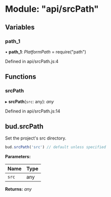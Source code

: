 # Module: "api/srcPath"

## Variables

### path_1

• **path_1**: _PlatformPath_ = require("path")

Defined in api/srcPath.js:4

## Functions

### srcPath

▸ **srcPath**(`src`: any): _any_

Defined in api/srcPath.js:14

## bud.srcPath

Set the project's src directory.

```js
bud.srcPath('src') // default unless specified
```

**Parameters:**

| Name  | Type |
| ----- | ---- |
| `src` | any  |

**Returns:** _any_

